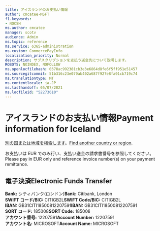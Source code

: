 ```yaml
---
title: アイスランドのお支払い情報
author: cmcatee-MSFT
f1.keywords:
- NOCSH
ms.author: cmcatee
manager: scotv
audience: Admin
ms.topic: reference
ms.service: o365-administration
ms.custom: CommercePayInfo
localization_priority: Normal
description: サブスクリプションを支払う送金先について説明します。
ROBOTS: NOINDEX, NOFOLLOW
ms.openlocfilehash: 0378ac992381cb3e3e6864d8fe6f5ff951e51457
ms.sourcegitcommit: 51b316c23e070ab402a687f927e8fa01cb719c74
ms.translationtype: MT
ms.contentlocale: ja-JP
ms.lasthandoff: 05/07/2021
ms.locfileid: "52273610"
---
```

# <a name="payment-information-for-iceland"></a><span data-ttu-id="e030a-103">アイスランドのお支払い情報</span><span class="sxs-lookup"><span data-stu-id="e030a-103">Payment information for Iceland</span></span>

<span data-ttu-id="e030a-104">[別の国または地域を検索します](../billing-and-payments/pay-for-your-subscription.md)。</span><span class="sxs-lookup"><span data-stu-id="e030a-104">[Find another country or region](../billing-and-payments/pay-for-your-subscription.md).</span></span>

<span data-ttu-id="e030a-105">お支払いは EUR でのみ行い、支払い送金の請求書番号を参照してください。</span><span class="sxs-lookup"><span data-stu-id="e030a-105">Please pay in EUR only and reference invoice number(s) on your payment remittance.</span></span>

## <a name="electronic-funds-transfer"></a><span data-ttu-id="e030a-106">電子決済</span><span class="sxs-lookup"><span data-stu-id="e030a-106">Electronic Funds Transfer</span></span>

<span data-ttu-id="e030a-107">**Bank:** シティバンク(ロンドン)</span><span class="sxs-lookup"><span data-stu-id="e030a-107">**Bank:** Citibank, London</span></span>  
<span data-ttu-id="e030a-108">**SWIFT コード/BIC:** CITIGB2L</span><span class="sxs-lookup"><span data-stu-id="e030a-108">**SWIFT Code/BIC:** CITIGB2L</span></span>  
<span data-ttu-id="e030a-109">**IBAN:** GB31CITI18500812207591</span><span class="sxs-lookup"><span data-stu-id="e030a-109">**IBAN:** GB31CITI18500812207591</span></span>  
<span data-ttu-id="e030a-110">**SORT コード:** 185008</span><span class="sxs-lookup"><span data-stu-id="e030a-110">**SORT Code:** 185008</span></span>  
<span data-ttu-id="e030a-111">**アカウント番号:** 12207591</span><span class="sxs-lookup"><span data-stu-id="e030a-111">**Account Number:** 12207591</span></span>  
<span data-ttu-id="e030a-112">**アカウント名:** MICROSOFT</span><span class="sxs-lookup"><span data-stu-id="e030a-112">**Account Name:** MICROSOFT</span></span>